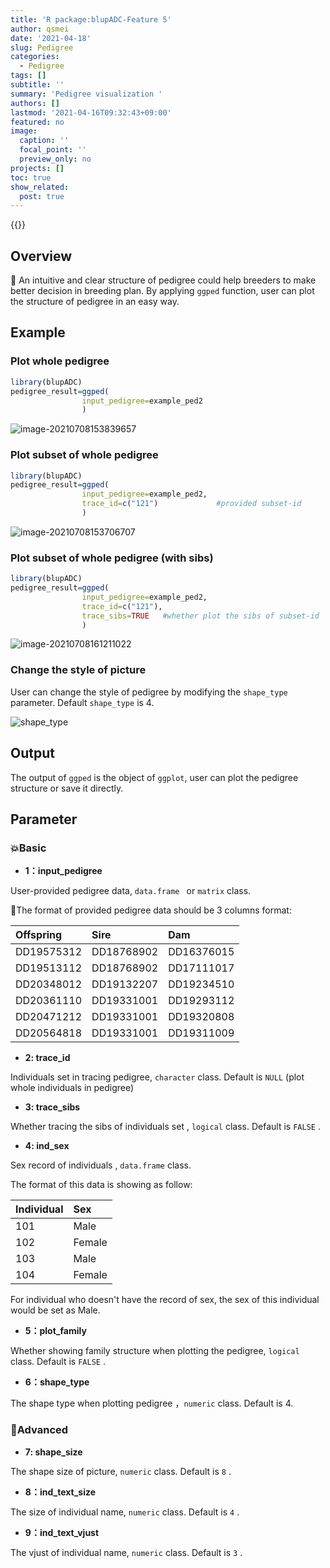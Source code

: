 ```yaml
---
title: 'R package:blupADC-Feature 5'
author: qsmei
date: '2021-04-18'
slug: Pedigree
categories:
  - Pedigree
tags: []
subtitle: ''
summary: 'Pedigree visualization '
authors: []
lastmod: '2021-04-16T09:32:43+09:00'
featured: no
image:
  caption: ''
  focal_point: ''
  preview_only: no
projects: []
toc: true
show_related:
  post: true
---
```


{{<toc>}} 

## Overview

🦄  An intuitive and clear structure of pedigree could help breeders to make better decision in breeding plan. By  applying  `ggped` function, user can plot the structure of pedigree in an easy way.

## Example

### Plot whole pedigree


```r
library(blupADC)
pedigree_result=ggped(
                input_pedigree=example_ped2
                )                 

```

![image-20210708153839657](https://qsmei-markdown.oss-cn-shanghai.aliyuncs.com/markdown-img/20210708153843.png)

### Plot subset of whole pedigree


```r
library(blupADC)
pedigree_result=ggped(
                input_pedigree=example_ped2,
    			trace_id=c("121")             #provided subset-id
                )                   

```

![image-20210708153706707](https://qsmei-markdown.oss-cn-shanghai.aliyuncs.com/markdown-img/20210708153708.png)

### Plot subset of whole pedigree (with sibs)


```r
library(blupADC)
pedigree_result=ggped(
                input_pedigree=example_ped2,
    			trace_id=c("121"),
    			trace_sibs=TRUE   #whether plot the sibs of subset-id  
                )                   

```

![image-20210708161211022](https://qsmei-markdown.oss-cn-shanghai.aliyuncs.com/markdown-img/20210708161212.png)

### Change the style of picture 

User can  change the style of pedigree by modifying the  `shape_type` parameter.   Default `shape_type` is 4.

![shape_type](https://qsmei-markdown.oss-cn-shanghai.aliyuncs.com/markdown-img/20210805002017.png)

## Output

The output of  `ggped`  is the  object of `ggplot`, user can plot the pedigree structure or save it directly. 

## Parameter

### 💥Basic

-   **1：input_pedigree**

User-provided pedigree data, `data.frame ` or   `matrix` class.

💌The format of provided pedigree data should be 3 columns format:


|Offspring  |Sire       |Dam        |
|:----------|:----------|:----------|
|DD19575312 |DD18768902 |DD16376015 |
|DD19513112 |DD18768902 |DD17111017 |
|DD20348012 |DD19132207 |DD19234510 |
|DD20361110 |DD19331001 |DD19293112 |
|DD20471212 |DD19331001 |DD19320808 |
|DD20564818 |DD19331001 |DD19311009 |

-   **2:  trace_id** 

Individuals set in tracing pedigree, `character` class. Default is `NULL` (plot whole individuals in pedigree)

-   **3:  trace_sibs** 

Whether tracing the sibs of  individuals set , `logical` class. Default is `FALSE` .

-   **4:  ind_sex**  

Sex record of individuals , `data.frame` class.   

The format of this data is showing as follow: 	


| Individual | Sex    |
| :--------- | :----- |
| 101        | Male   |
| 102        | Female |
| 103        | Male   |
| 104        | Female |

For individual who doesn't have the record of sex,  the sex of this individual would be set as Male. 

-   **5：plot_family**

Whether showing family structure when plotting the pedigree, `logical` class. Default is `FALSE` .

-   **6：shape_type**

The shape type when plotting pedigree ，`numeric` class. Default is 4.

### 💨Advanced

-   **7:  shape_size**     

The shape size of picture, `numeric` class. Default is `8` .

-   **8：ind_text_size**

The size of individual name, `numeric` class. Default is `4` .

-   **9：ind_text_vjust**

The vjust of individual name, `numeric` class. Default is `3` .

